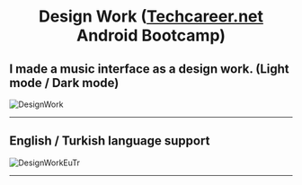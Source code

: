 <h1 align="center">Design Work (<a href = "https://www.techcareer.net">Techcareer.net</a> Android Bootcamp)</h1>

## I made a music interface as a design work. (Light mode / Dark mode)

![DesignWork](https://user-images.githubusercontent.com/49068197/138768579-160338a4-ce85-45a6-8d12-2cb19c6d9f3a.gif)

***

## English / Turkish language support

![DesignWorkEuTr](https://user-images.githubusercontent.com/49068197/138768655-7c0e7a02-fcd6-4145-a431-209a81ae92a2.gif)

****
